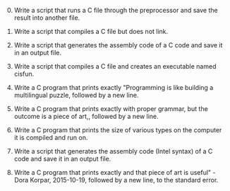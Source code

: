0. Write a script that runs a C file through the preprocessor and save the result into another file.



1. Write a script that compiles a C file but does not link.



2. Write a script that generates the assembly code of a C code and save it in an output file.



3. Write a script that compiles a C file and creates an executable named cisfun.



4. Write a C program that prints exactly "Programming is like building a multilingual puzzle, followed by a new line.



5. Write a C program that prints exactly with proper grammar, but the outcome is a piece of art,, followed by a new line.



6. Write a C program that prints the size of various types on the computer it is compiled and run on.



7. Write a script that generates the assembly code (Intel syntax) of a C code and save it in an output file.



8. Write a C program that prints exactly and that piece of art is useful" - Dora Korpar, 2015-10-19, followed by a new line, to the standard error.
